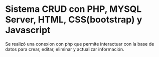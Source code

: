 <h1> Sistema CRUD con PHP, MYSQL Server, HTML, CSS(bootstrap) y Javascript </h1>
<p> Se realizó una conexion con php que permite interactuar con la base de datos para crear, editar, eliminar y actualizar información. </p>
